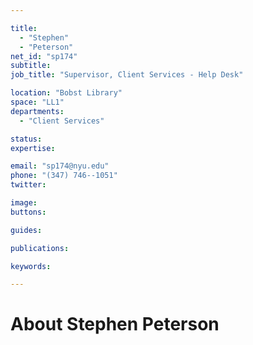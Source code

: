 ```yaml
---

title:
  - "Stephen"
  - "Peterson"
net_id: "sp174"
subtitle: 
job_title: "Supervisor, Client Services - Help Desk"

location: "Bobst Library"
space: "LL1"
departments:
  - "Client Services"

status: 
expertise:

email: "sp174@nyu.edu"
phone: "(347) 746--1051"
twitter: 

image: 
buttons:

guides:

publications:

keywords:

---
```


# About Stephen Peterson



